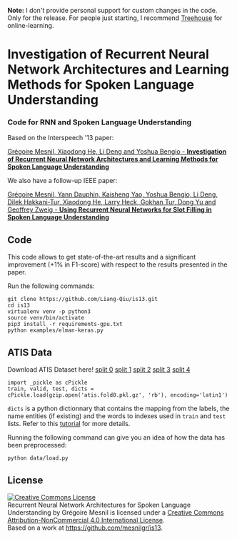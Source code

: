 **Note:** I don't provide personal support for custom changes in the code. Only
for the release.  For people just starting, I recommend
[Treehouse](http://referrals.trhou.se/grgoiremesnil) for online-learning.

Investigation of Recurrent Neural Network Architectures and Learning Methods for Spoken Language Understanding
==============================================================================================================

### Code for RNN and Spoken Language Understanding

Based on the Interspeech '13 paper:

[Grégoire Mesnil, Xiaodong He, Li Deng and Yoshua Bengio - **Investigation of Recurrent Neural Network Architectures and Learning Methods for Spoken Language Understanding**](http://www.iro.umontreal.ca/~lisa/pointeurs/RNNSpokenLanguage2013.pdf)

We also have a follow-up IEEE paper:

[Grégoire Mesnil, Yann Dauphin, Kaisheng Yao, Yoshua Bengio, Li Deng, Dilek Hakkani-Tur, Xiaodong He, Larry Heck, Gokhan Tur, Dong Yu and Geoffrey Zweig - **Using Recurrent Neural Networks for Slot Filling in Spoken Language Understanding**](http://www.iro.umontreal.ca/~lisa/pointeurs/taslp_RNNSLU_final_doubleColumn.pdf)

## Code

This code allows to get state-of-the-art results and a significant improvement
(+1% in F1-score) with respect to the results presented in the paper.

Run the following commands:

```
git clone https://github.com/Liang-Qiu/is13.git
cd is13
virtualenv venv -p python3
source venv/bin/activate
pip3 install -r requirements-gpu.txt
python examples/elman-keras.py
```

## ATIS Data

Download ATIS Dataset here! [split 0](http://lisaweb.iro.umontreal.ca/transfert/lisa/users/mesnilgr/atis/atis.fold0.pkl.gz) [split 1](http://lisaweb.iro.umontreal.ca/transfert/lisa/users/mesnilgr/atis/atis.fold1.pkl.gz) [split 2](http://lisaweb.iro.umontreal.ca/transfert/lisa/users/mesnilgr/atis/atis.fold2.pkl.gz) [split 3](http://lisaweb.iro.umontreal.ca/transfert/lisa/users/mesnilgr/atis/atis.fold3.pkl.gz) [split 4](http://lisaweb.iro.umontreal.ca/transfert/lisa/users/mesnilgr/atis/atis.fold4.pkl.gz)

```
import _pickle as cPickle
train, valid, test, dicts = cPickle.load(gzip.open('atis.fold0.pkl.gz', 'rb'), encoding='latin1')
```

`dicts` is a python dictionnary that contains the mapping from the labels, the
name entities (if existing) and the words to indexes used in `train` and `test`
lists. Refer to this [tutorial](http://deeplearning.net/tutorial/rnnslu.html) for more details. 

Running the following command can give you an idea of how the data has been preprocessed:

```
python data/load.py
```

## License

<a rel="license" href="http://creativecommons.org/licenses/by-nc/4.0/"><img alt="Creative Commons License" style="border-width:0" src="https://i.creativecommons.org/l/by-nc/4.0/88x31.png" /></a><br /><span xmlns:dct="http://purl.org/dc/terms/" property="dct:title">Recurrent Neural Network Architectures for Spoken Language Understanding</span> by <span xmlns:cc="http://creativecommons.org/ns#" property="cc:attributionName">Grégoire Mesnil</span> is licensed under a <a rel="license" href="http://creativecommons.org/licenses/by-nc/4.0/">Creative Commons Attribution-NonCommercial 4.0 International License</a>.<br />Based on a work at <a xmlns:dct="http://purl.org/dc/terms/" href="https://github.com/mesnilgr/is13" rel="dct:source">https://github.com/mesnilgr/is13</a>.
